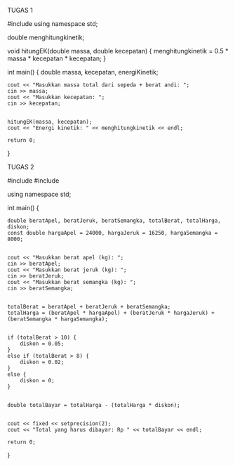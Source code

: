 TUGAS 1 

#include <iostream>
using namespace std;

double menghitungkinetik;

void hitungEK(double massa, double kecepatan) {
	menghitungkinetik = 0.5 * massa * kecepatan * kecepatan;
}

int main() {
	double massa, kecepatan, energiKinetik;

	cout << "Masukkan massa total dari sepeda + berat andi: ";
	cin >> massa;
	cout << "Masukkan kecepatan: ";
	cin >> kecepatan;


	hitungEK(massa, kecepatan);
	cout << "Energi kinetik: " << menghitungkinetik << endl;

	return 0;
}





TUGAS 2



#include <iostream>
#include <iomanip>

using namespace std;

int main() {
    
    double beratApel, beratJeruk, beratSemangka, totalBerat, totalHarga, diskon;
    const double hargaApel = 24000, hargaJeruk = 16250, hargaSemangka = 8000;

    
    cout << "Masukkan berat apel (kg): ";
    cin >> beratApel;
    cout << "Masukkan berat jeruk (kg): ";
    cin >> beratJeruk;
    cout << "Masukkan berat semangka (kg): ";
    cin >> beratSemangka;

    
    totalBerat = beratApel + beratJeruk + beratSemangka;
    totalHarga = (beratApel * hargaApel) + (beratJeruk * hargaJeruk) + (beratSemangka * hargaSemangka);

    
    if (totalBerat > 10) {
        diskon = 0.05;
    }
    else if (totalBerat > 8) {
        diskon = 0.02;
    }
    else {
        diskon = 0;
    }

    
    double totalBayar = totalHarga - (totalHarga * diskon);

    
    cout << fixed << setprecision(2);
    cout << "Total yang harus dibayar: Rp " << totalBayar << endl;

    return 0;
}
